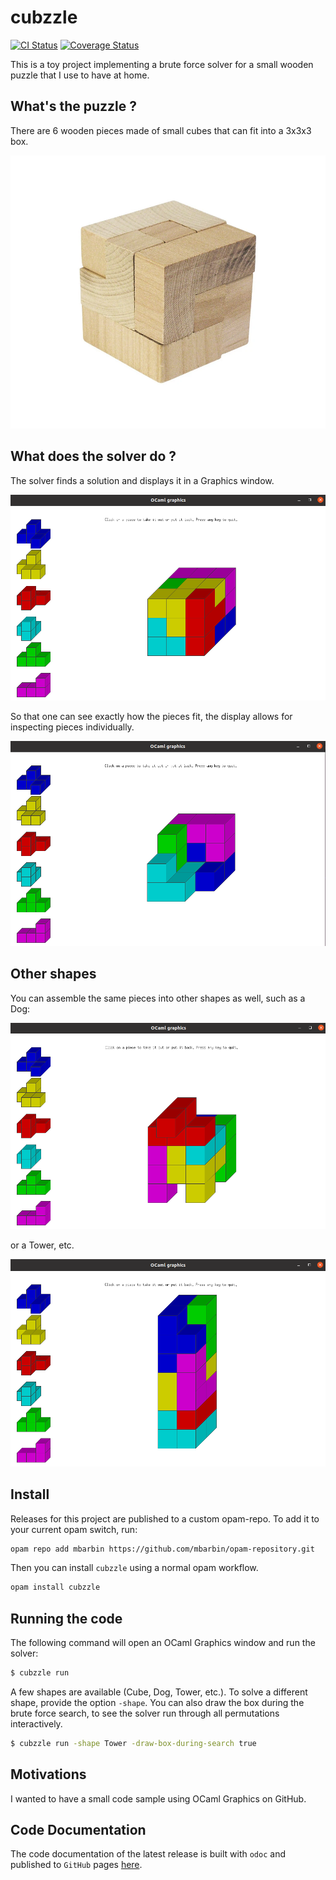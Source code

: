 # cubzzle

[![CI Status](https://github.com/mbarbin/cubzzle/workflows/ci/badge.svg)](https://github.com/mbarbin/cubzzle/actions/workflows/ci.yml)
[![Coverage Status](https://coveralls.io/repos/github/mbarbin/cubzzle/badge.svg?branch=main)](https://coveralls.io/github/mbarbin/cubzzle?branch=main)

This is a toy project implementing a brute force solver for a small wooden puzzle that I use to have at home.

## What's the puzzle ?

There are 6 wooden pieces made of small cubes that can fit into a 3x3x3 box.

![The puzzle](images/puzzle.png)

## What does the solver do ?

The solver finds a solution and displays it in a Graphics window.

![The cube](images/cube.png)

So that one can see exactly how the pieces fit, the display allows for inspecting pieces individually.

![The cube help](images/cube-help.png)

## Other shapes

You can assemble the same pieces into other shapes as well, such as a Dog:

![The dog](images/dog.png)

or a Tower, etc.

![The tower](images/tower.png)

## Install

Releases for this project are published to a custom opam-repo. To add it to your current opam switch, run:

```sh
opam repo add mbarbin https://github.com/mbarbin/opam-repository.git
```

Then you can install `cubzzle` using a normal opam workflow.

```sh
opam install cubzzle
```

## Running the code

The following command will open an OCaml Graphics window and run the solver:

```bash
$ cubzzle run
```

A few shapes are available (Cube, Dog, Tower, etc.). To solve a different shape, provide the option `-shape`. You can also draw the box during the brute force search, to see the solver run through all permutations interactively.

```bash
$ cubzzle run -shape Tower -draw-box-during-search true
```

## Motivations

I wanted to have a small code sample using OCaml Graphics on GitHub.

## Code Documentation

The code documentation of the latest release is built with `odoc` and published to `GitHub` pages [here](https://mbarbin.github.io/cubzzle).
